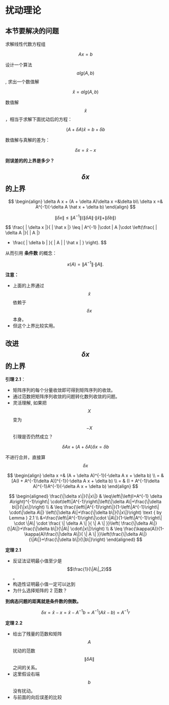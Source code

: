 # 扰动理论

## 本节要解决的问题 ##

求解线性代数方程组

$$ 
Ax = b 
$$

设计一个算法 $$ alg(A, b) $$, 求出一个数值解

$$
\hat x = alg(A, b)
$$ 

数值解 $$ \hat x $$，相当于求解下面扰动后的方程：

$$ 
(A + \delta A)\hat x = b + \delta b 
$$

数值解与真解的差为：

$$ 
\delta x = \hat x - x
$$

**则误差的的上界是多少？**


## $$ \delta x $$ 的上界 ##


$$
\begin{align}
    \delta A x + (A + \delta A)\delta x =&\delta b\\ 
    \delta x =& A^{-1}(-\delta A \hat x + \delta b)
\end{align}
$$

$$
\| \delta x \| \leq \| A^{-1} \|( \| \delta A \|\cdot \| \hat x \| + \| \delta b \|)
$$


$$
\frac{ \| \delta x \|}{ \| \hat x \|} \leq \| A^{-1} \|\cdot \| A \|\cdot 
\left(\frac{ \| \delta A \|}{ \| A \|} 
+ \frac{ \| \delta b \| }{ \| A \| \| \hat x \| } \right).
$$


从而引用 **条件数** 的概念：


$$
\kappa (A) = \| A^{-1} \|\cdot \| A \|.
$$

**注意：**
* 上面的上界通过 $$ \hat x $$ 依赖于 $$ \delta x $$ 本身。
* 但这个上界比较实用。

## 改进 $$ \delta x $$ 的上界 ##


**引理 2.1**： 
* 矩阵序列的每个分量收敛即可得到矩阵序列的收敛。
* 通过范数把矩阵序列收敛的问题转化数列收敛的问题。
* 灵活理解, 如果把 $$X$$ 变为 $$-X$$ 引理是否仍然成立？


$$
\delta A x + (A + \delta A)\delta x = \delta b 
$$

不进行合并，直接算 $$\delta x$$ 

$$
\begin{align}
\delta x =& (A + \delta A)^{-1}(-\delta A x + \delta b) \\
= & [A(I + A^{-1}\delta A)]^{-1}(-\delta A x + \delta b) \\
= & (I + A^{-1}\delta A)^{-1}A^{-1}(-\delta A x + \delta b)
\end{align}
$$


$$
\begin{aligned} 
\frac{\|\delta x\|}{\|x\|} & \leq\left\|\left(I+A^{-1} \delta
A\right)^{-1}\right\| \cdot\left\|A^{-1}\right\|\left(\|\delta
A\|+\frac{\|\delta b\|}{\|x\|}\right) \\ 
& \leq \frac{\left\|A^{-1}\right\|}{1-\left\|A^{-1}\right\| \cdot\|\delta A\|}
\left(\|\delta A\|+\frac{\|\delta b\|}{\|x\|}\right) \text { by Lemma } 2.1 \\
&=\frac{\left\|A^{-1}\right\|\cdot \|A\|}{1-\left\|A^{-1}\right\|
\cdot \|A\| \cdot \frac{ \| \delta A \| }{ \| A \| }}\left(
\frac{\|\delta A\|}{\|A\|}+\frac{\|\delta b\|}{\|A\| \cdot\|x\|}\right) \\ 
& \leq \frac{\kappa(A)}{1-\kappa(A)\frac{\|\delta A\|}{ \| A \| }}\left(\frac{\|\delta
A\|}{\|A\|}+\frac{\|\delta b\|}{\|b\|}\right) 
\end{aligned}
$$




**定理 2.1** 
* 反证法证明最小值至少是 $$\frac{1}{\|A\|_2}$$。
* 构造性证明最小值一定可以达到
* 为什么选择矩阵的 2 范数？

**到病态问题的距离就是条件数的倒数。**


$$
\delta x = \hat x - x = \hat x - A^{-1}b = A^{-1}(A\hat x - b) = A^{-1}r
$$

**定理 2.2** 
* 给出了残量的范数和矩阵 $$A$$ 扰动的范数 $$\| \delta A \|$$ 之间的关系。
* 这里假设右端 $$ b $$ 没有扰动。
* 与前面的向后误差的比较







